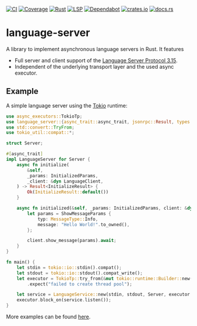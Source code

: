 [![CI](https://github.com/latex-lsp/language-server/workflows/CI/badge.svg)](https://github.com/latex-lsp/language-server/actions)
[![Coverage](https://codecov.io/gh/latex-lsp/language-server/branch/master/graph/badge.svg)](https://codecov.io/gh/latex-lsp/language-server)
[![Rust](https://img.shields.io/badge/rustc-1.39%2B-blue)](https://blog.rust-lang.org/2019/11/07/Rust-1.39.0.html)
[![LSP](https://img.shields.io/badge/lsp-3.15-blue)](https://microsoft.github.io/language-server-protocol/specifications/specification-3-15/)
[![Dependabot](https://api.dependabot.com/badges/status?host=github&repo=latex-lsp/language-server)](https://dependabot.com)
[![crates.io](https://img.shields.io/crates/v/language-server)](https://crates.io/crates/language-server)
[![docs.rs](https://docs.rs/language-server/badge.svg)](https://docs.rs/language-server)

# language-server

A library to implement asynchronous language servers in Rust. It features

- Full server and client support of the
  [Language Server Protocol 3.15](https://microsoft.github.io/language-server-protocol/specifications/specification-3-15/).
- Independent of the underlying transport layer and the used async executor.

## Example

A simple language server using the [Tokio](https://tokio.rs/) runtime:

```rust
use async_executors::TokioTp;
use language_server::{async_trait::async_trait, jsonrpc::Result, types::*, *};
use std::convert::TryFrom;
use tokio_util::compat::*;

struct Server;

#[async_trait]
impl LanguageServer for Server {
    async fn initialize(
        &self,
        _params: InitializedParams,
        _client: &dyn LanguageClient,
    ) -> Result<InitializeResult> {
        Ok(InitializeResult::default())
    }

    async fn initialized(&self, _params: InitializedParams, client: &dyn LanguageClient) {
        let params = ShowMessageParams {
            typ: MessageType::Info,
            message: "Hello World!".to_owned(),
        };

        client.show_message(params).await;
    }
}

fn main() {
    let stdin = tokio::io::stdin().compat();
    let stdout = tokio::io::stdout().compat_write();
    let executor = TokioTp::try_from(&mut tokio::runtime::Builder::new())
        .expect("failed to create thread pool");

    let service = LanguageService::new(stdin, stdout, Server, executor.clone());
    executor.block_on(service.listen());
}
```

More examples can be found [here](examples).
